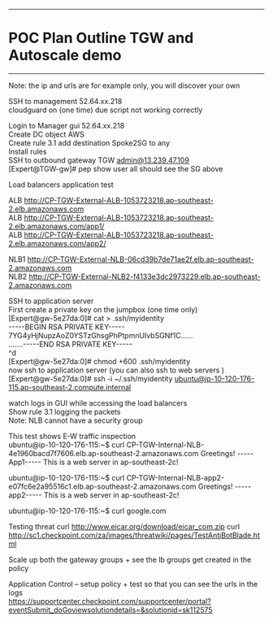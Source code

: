 -----
# POC Plan Outline TGW and Autoscale demo  
-----
Note: the ip and urls are for example only, you will discover your own  

SSH to management 52.64.xx.218   
   cloudguard on  (one time) due script not working correctly   

Login to Manager gui 52.64.xx.218  
Create DC object AWS  
Create rule 3.1 add destination Spoke2SG to any    
Install rules   
SSH to outbound gateway TGW admin@13.239.47.109  
[Expert@TGW-gw]# pep show user all should see the SG above  

Load balancers application test

ALB http://CP-TGW-External-ALB-1053723218.ap-southeast-2.elb.amazonaws.com  
ALB http://CP-TGW-External-ALB-1053723218.ap-southeast-2.elb.amazonaws.com/app1/  
ALB http://CP-TGW-External-ALB-1053723218.ap-southeast-2.elb.amazonaws.com/app2/  

NLB1 http://CP-TGW-External-NLB-06cd39b7de71ae2f.elb.ap-southeast-2.amazonaws.com  
NLB2 http://CP-TGW-External-NLB2-f4133e3dc2973229.elb.ap-southeast-2.amazonaws.com  
  
SSH to application server   
First create a private key on the jumpbox (one time only)  
[Expert@gw-5e27da:0]# cat > .ssh/myidentity  
-----BEGIN RSA PRIVATE KEY-----  
7YG4yHjNupzAoZ0YSTzGhsgPhPtpmnUIvbSGNf1C……  
…….-----END RSA PRIVATE KEY-----  
^d  
[Expert@gw-5e27da:0]# chmod +600 .ssh/myidentity  
now ssh to application server (you can also ssh to web servers )
[Expert@gw-5e27da:0]# ssh -i ~/.ssh/myidentity  ubuntu@ip-10-120-176-115.ap-southeast-2.compute.internal  
  
watch logs in GUI while accessing the load balancers     
Show rule 3.1 logging the packets  
Note: NLB cannot have a security group 

This test shows E-W traffic inspection   
ubuntu@ip-10-120-176-115:~$ curl CP-TGW-Internal-NLB-4e1960bacd7f7606.elb.ap-southeast-2.amazonaws.com
Greetings! -----App1----- This is a web server in ap-southeast-2c!

ubuntu@ip-10-120-176-115:~$ curl CP-TGW-Internal-NLB-app2-e07fc6e2a95516c1.elb.ap-southeast-2.amazonaws.com
Greetings! -----app2----- This is a web server in ap-southeast-2c!

ubuntu@ip-10-120-176-115:~$ curl google.com  
<HTML><HEAD><meta http-equiv="content-type" content="text/html;charset=utf-8">  

Testing threat
curl http://www.eicar.org/download/eicar_com.zip
curl http://sc1.checkpoint.com/za/images/threatwiki/pages/TestAntiBotBlade.html

Scale up both the gateway groups + see the lb groups get created in the policy    
 
Application Control – setup policy + test so that you can see the urls in the logs   
https://supportcenter.checkpoint.com/supportcenter/portal?eventSubmit_doGoviewsolutiondetails=&solutionid=sk112575  

